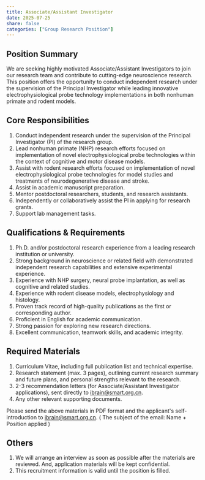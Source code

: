 ```yaml
---
title: Associate/Assistant Investigator
date: 2025-07-25
share: false
categories: ["Group Research Position"]
---
```

<!--more-->

## Position Summary
We are seeking highly motivated Associate/Assistant Investigators to join our research team and contribute to cutting-edge neuroscience research. This position offers the opportunity to conduct independent research under the supervision of the Principal Investigator while leading innovative electrophysiological probe technology implementations in both nonhuman primate and rodent models.

## Core Responsibilities
1. Conduct independent research under the supervision of the Principal Investigator (PI) of the research group.
2. Lead nonhuman primate (NHP) research efforts focused on implementation of novel electrophysiological probe technologies within the context of cognitive and motor disease models.
3. Assist with rodent research efforts focused on implementation of novel electrophysiological probe technologies for model studies and treatments of neurodegenerative disease and stroke.
4. Assist in academic manuscript preparation.
5. Mentor postdoctoral researchers, students, and research assistants.
6. Independently or collaboratively assist the PI in applying for research grants.
7. Support lab management tasks.

## Qualifications & Requirements
1. Ph.D. and/or postdoctoral research experience from a leading research institution or university.
2. Strong background in neuroscience or related field with demonstrated independent research capabilities and extensive experimental experience.
3. Experience with NHP surgery, neural probe implantation, as well as cognitive and related studies.
4. Experience with rodent disease models, electrophysiology and histology.
5. Proven track record of high-quality publications as the first or corresponding author.
6. Proficient in English for academic communication.
7. Strong passion for exploring new research directions.
8. Excellent communication, teamwork skills, and academic integrity.

## Required Materials
1. Curriculum Vitae, including full publication list and technical expertise.
2. Research statement (max. 3 pages), outlining current research summary and future plans, and personal strengths relevant to the research.
3. 2-3 recommendation letters (for Associate/Assistant Investigator applications), sent directly to ibrain@smart.org.cn.
4. Any other relevant supporting documents.

Please send the above materials in PDF format and the applicant's self-introduction to ibrain@smart.org.cn.
( The subject of the email: Name + Position applied )

## Others
1. We will arrange an interview as soon as possible after the materials are reviewed. And, application materials will be kept confidential.
2. This recruitment information is valid until the position is filled.